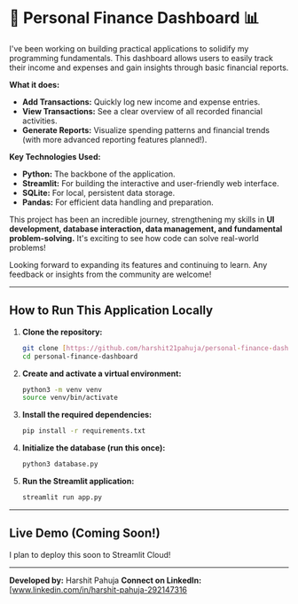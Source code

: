 # 🚀 Personal Finance Dashboard 📊

I've been working on building practical applications to solidify my programming fundamentals. This dashboard allows users to easily track their income and expenses and gain insights through basic financial reports.

**What it does:**
* **Add Transactions:** Quickly log new income and expense entries.
* **View Transactions:** See a clear overview of all recorded financial activities.
* **Generate Reports:** Visualize spending patterns and financial trends (with more advanced reporting features planned!).

**Key Technologies Used:**
* **Python:** The backbone of the application.
* **Streamlit:** For building the interactive and user-friendly web interface.
* **SQLite:** For local, persistent data storage.
* **Pandas:** For efficient data handling and preparation.

This project has been an incredible journey, strengthening my skills in **UI development, database interaction, data management, and fundamental problem-solving.** It's exciting to see how code can solve real-world problems!

Looking forward to expanding its features and continuing to learn. Any feedback or insights from the community are welcome!

---

## How to Run This Application Locally

1.  **Clone the repository:**
    ```bash
    git clone [https://github.com/harshit21pahuja/personal-finance-dashboard.git](https://github.com/harshit21pahuja/personal-finance-dashboard.git)
    cd personal-finance-dashboard
    ```
2.  **Create and activate a virtual environment:**
    ```bash
    python3 -m venv venv
    source venv/bin/activate
    ```
3.  **Install the required dependencies:**
    ```bash
    pip install -r requirements.txt
    ```
4.  **Initialize the database (run this once):**
    ```bash
    python3 database.py
    ```
5.  **Run the Streamlit application:**
    ```bash
    streamlit run app.py
    ```

---

## Live Demo (Coming Soon!)

I plan to deploy this soon to Streamlit Cloud!

---

**Developed by:** Harshit Pahuja
**Connect on LinkedIn:** [www.linkedin.com/in/harshit-pahuja-292147316
